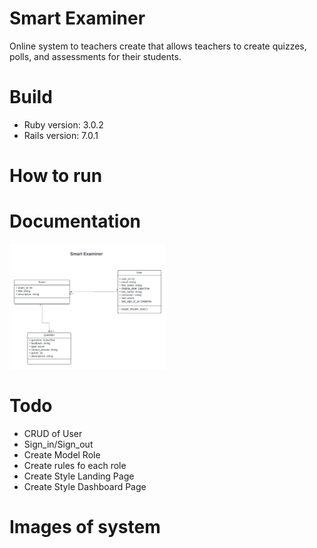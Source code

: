 # Smart Examiner

Online system to teachers create 
that allows teachers to create quizzes, polls, and assessments for their students.

# Build
 * Ruby version: 3.0.2
 * Rails version: 7.0.1

# How to run 

# Documentation
  <img src="docs/diagram_uml.jpeg" width="250">

# Todo
  * CRUD of User 
  * Sign_in/Sign_out
  * Create Model Role
  * Create rules fo each role 
  * Create Style Landing Page 
  * Create Style Dashboard Page
  
# Images of system


